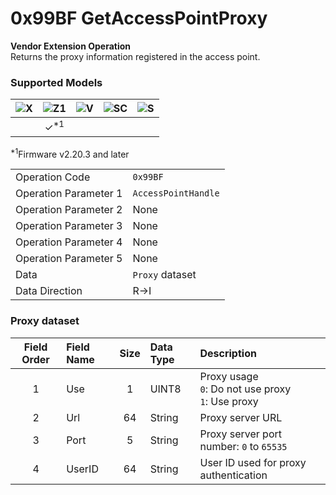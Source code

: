 # 0x99BF GetAccessPointProxy

**Vendor Extension Operation**  
Returns the proxy information registered in the access point.  

### Supported Models
| ![X](https://img.shields.io/badge/X-purple) | ![Z1](https://img.shields.io/badge/Z1-blue) | ![V](https://img.shields.io/badge/V-green) | ![SC](https://img.shields.io/badge/SC-orange) | ![S](https://img.shields.io/badge/S-red) |
|:-:|:-:|:-:|:-:|:-:|
|   | ✓<sup>\*1</sup> |   |   |   |

<sup>\*1</sup>Firmware v2.20.3 and later  

| | |
|:--|:--|
| Operation Code | `0x99BF` |
| Operation Parameter 1 | `AccessPointHandle` |
| Operation Parameter 2 | None |
| Operation Parameter 3 | None |
| Operation Parameter 4 | None |
| Operation Parameter 5 | None |
| Data | `Proxy` dataset |
| Data Direction | R->I |

### Proxy dataset

| Field Order | Field Name | Size | Data Type | Description |
|:-:|:--|:-:|:--|:--|
| 1 | Use | 1 | UINT8 | Proxy usage<br>`0`: Do not use proxy<br>`1`: Use proxy |
| 2 | Url | 64 | String | Proxy server URL |
| 3 | Port | 5 | String | Proxy server port number: `0` to `65535` |
| 4 | UserID | 64 | String | User ID used for proxy authentication |
